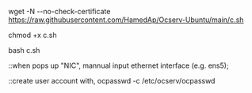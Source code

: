 wget -N --no-check-certificate https://raw.githubusercontent.com/HamedAp/Ocserv-Ubuntu/main/c.sh 

chmod +x c.sh 

bash c.sh

::when pops up "NIC", mannual input ethernet interface (e.g. ens5);

::create user account with, ocpasswd -c /etc/ocserv/ocpasswd
